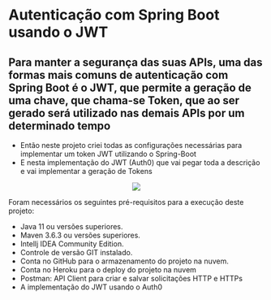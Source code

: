 # **Autenticação com Spring Boot usando o JWT**

## Para manter a segurança das suas APIs, uma das formas mais comuns de autenticação com Spring Boot é o JWT, que permite  a geração de uma chave, que chama-se Token, que ao ser gerado será utilizado nas demais APIs por um determinado tempo ##

- Então neste projeto criei todas as configurações necessárias para implementar um token JWT utilizando o Spring-Boot
- E nesta implementação do JWT (Auth0) que vai pegar toda a descrição e vai implementar a geração de Tokens

<div align="center">
<img src="https://user-images.githubusercontent.com/57770493/149631066-7292bef9-e3d3-4c9a-adf3-04befb0165d2.png" />
</div>


Foram necessários os seguintes pré-requisitos para a execução deste projeto:

- Java 11 ou versões superiores.
- Maven 3.6.3 ou versões superiores.
- Intellj IDEA Community Edition.
- Controle de versão GIT instalado.
- Conta no GitHub para o armazenamento do projeto na nuvem.
- Conta no Heroku para o deploy do projeto na nuvem
- Postman: API Client para criar e salvar solicitações HTTP e HTTPs
- A implementação do JWT usando o Auth0
